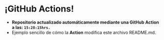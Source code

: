 # ¡GitHub Actions!
* **Repositorio actualizado automáticamente mediante una GitHub Action a las: `15:28:15hrs.`**
* Ejemplo sencillo de cómo la **Action** modifica este archivo README.md.

